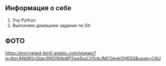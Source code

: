 ## Информация о себе ##

1. Учу Python
2. Выполняю домашнее задание по Git


## ****ФОТО**** ##

https://encrypted-tbn0.gstatic.com/images?q=tbn:ANd9GcQtan3NDiW4p8P2sw5qzLVSnkJMCGevkOH6SQ&usqp=CAU
